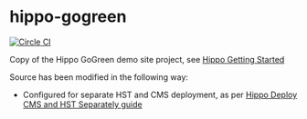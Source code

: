 # hippo-gogreen
[![Circle CI](https://circleci.com/gh/daniel-rhoades/hippo-gogreen.svg?style=svg&circle-token=018adc17271a7e9e28fcca42fc19d54dd39c4460)](https://circleci.com/gh/daniel-rhoades/hippo-gogreen)

Copy of the Hippo GoGreen demo site project, see [Hippo Getting Started](http://www.onehippo.org/trails/getting-started/hippo-essentials-getting-started.html)

Source has been modified in the following way:

* Configured for separate HST and CMS deployment, as per [Hippo Deploy CMS and HST Separately guide](http://www.onehippo.org/library/enterprise/installation-and-configuration/separate-hst-deployment-model.html)
